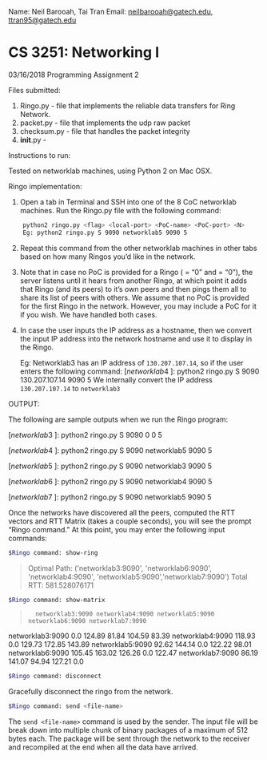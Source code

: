 Name: Neil Barooah, Tai Tran
Email: neilbarooah@gatech.edu, ttran95@gatech.edu

# CS 3251: Networking I
03/16/2018
Programming Assignment 2

Files submitted:
1. Ringo.py - file that implements the reliable data transfers for Ring Network.
2. packet.py - file that implements the udp raw packet
3. checksum.py - file that handles the packet integrity
4. __init__.py -

Instructions to run:

Tested on networklab machines, using Python 2 on Mac OSX.

Ringo implementation:
1. Open a tab in Terminal and SSH into one of the 8 CoC networklab machines. Run the Ringo.py file with the following command:

```sh
	python2 ringo.py <flag> <local-port> <PoC-name> <PoC-port> <N>
	Eg: python2 ringo.py S 9090 networklab5 9090 5
```


2. Repeat this command from the other networklab machines in other tabs based on how many Ringos you’d like in the network.

3. Note that in case no PoC is provided for a Ringo (<PoC-name> = “0” and <PoC-post> = “0”), the server listens until it hears from another Ringo, at which point it adds that Ringo (and its peers) to it’s own peers and then pings them all to share its list of peers with others. We assume that no PoC is provided for the first Ringo in the network. However, you may include a PoC for it if you wish. We have handled both cases.

4. In case the user inputs the IP address as a hostname, then we convert the input IP address into the network hostname and use it to display in the Ringo.

	Eg: Networklab3 has an IP address of `130.207.107.14`, so if the user enters the following command:
	$[networklab4 ~]$: python2 ringo.py S 9090 130.207.107.14 9090 5
	We internally convert the IP address `130.207.107.14` to `networklab3`



OUTPUT:

The following are sample outputs when we run the Ringo program:

$[networklab3 ~]$: python2 ringo.py S 9090 0 0 5

$[networklab4 ~]$: python2 ringo.py S 9090 networklab5 9090 5

$[networklab5 ~]$: python2 ringo.py S 9090 networklab3 9090 5

$[networklab6 ~]$: python2 ringo.py S 9090 networklab4 9090 5

$[networklab7 ~]$: python2 ringo.py S 9090 networklab5 9090 5

Once the networks have discovered all the peers, computed the RTT vectors and RTT Matrix (takes a couple seconds), you will see the prompt “Ringo command.” At this point, you may enter the following input commands:

```sh
$Ringo command: show-ring
```

> Optimal Path: ('networklab3:9090', 'networklab6:9090', 'networklab4:9090', 'networklab5:9090','networklab7:9090') Total RTT: 581.528076171

```sh
$Ringo command: show-matrix
```

>		networklab3:9090 networklab4:9090 networklab5:9090 networklab6:9090 networklab7:9090
networklab3:9090      0.0            124.89            81.84            104.59            83.39
networklab4:9090      118.93            0.0            129.73            172.85            143.89
networklab5:9090      92.62            144.14            0.0            122.22            98.01
networklab6:9090      105.45            163.02            126.26            0.0            122.47
networklab7:9090      86.19            141.07            94.94            127.21            0.0

```sh
$Ringo command: disconnect
```
Gracefully disconnect the ringo from the network.

```sh
$Ringo command: send <file-name>
```

The `send <file-name>` command is used by the sender. The input file will be break down into multiple chunk of binary packages of a maximum of 512 bytes each. The package will be sent through the network to the receiver and recompiled at the end when all the data have arrived.
